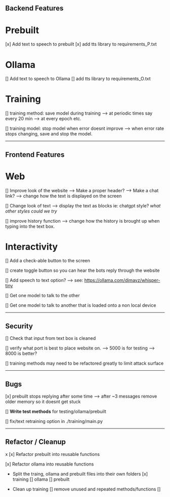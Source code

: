 ## Backend Features

# Prebuilt
[x] Add text to speech to prebuilt
[x] add tts library to requirements_P.txt

# Ollama
[] Add text to speech to Ollama
[] add tts library to requirements_O.txt

# Training
[] training method: save model during training 
--> at periodic times say every 20 min 
--> at every epoch etc.

[] training model: stop model when error doesnt improve
--> when error rate stops changing, save and stop the model.



---------------------------------------------------------------
## Frontend Features

# Web

[] Improve look of the website
--> Make a proper header?
--> Make a chat link? 
--> change how the text is displayed on the screen

[] Change look of text
--> display the text as blocks ie: chatgpt style?
    *what other styles could we try*

[] improve history function
--> change how the history is brought up when typing into the text box.

# Interactivity

[] Add a check-able button to the screen

[] create toggle button so you can hear the bots reply through the website

[] Add speech to text option?
--> see: https://ollama.com/dimavz/whisper-tiny

[] Get one model to talk to the other

[] Get one model to talk to another that is loaded onto a non local device


---------------------------------------------------------------
## Security

[] Check that input from text box is cleaned

[] verify what port is best to place website on.
--> 5000 is for testing
--> 8000 is better?

[] training methods may need to be refactored greatly to limit attack surface

---------------------------------------------------------------
## Bugs

[x] prebuilt stops replying after some time
--> after ~3 messages remove older memory so it doesnt get stuck

[] **Write test methods** for testing/ollama/prebuilt


[] fix/text retraining option in ./training/main.py



---------------------------------------------------------------
## Refactor / Cleanup
x
[x] Refactor prebuilt into reusable functions  

[x] Refactor ollama into reusable functions

- Split the traing, ollama and prebuilt files into their own folders
[x] training
[] ollama
[] prebuilt

- Clean up training
[] remove unused and repeated methods/functions
[] 


